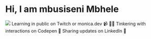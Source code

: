 
 <h1>Hi, I am mbusiseni Mbhele </h1>
 <img src="https://raw.githubusercontent.com/mbhele/images/main/background.png">
Learning in public on Twitch or monica.dev 📹 ✍🏾
Tinkering with interactions on Codepen 🏓
Sharing updates on LinkedIn 💼
